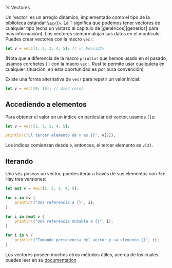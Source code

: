 % Vectores

Un ‘vector’ es un arreglo dinámico, implementado como el tipo de la biblioteca estándar [`Vec<T>`][vec]. La `T` significa que podemos tener vectores de cualquier tipo (echa un vistazo al capitulo de [genéricos][generics] para mas información). Los vectores siempre alojan sus datos en el montículo. Puedes crear vectores con la macro `vec!`:

```rust
let v = vec![1, 2, 3, 4, 5]; // v: Vec<i32>
```

(Nota que a diferencia de la macro `println!` que hemos usado en el pasado, usamos corchetes `[]` con la macro `vec!`. Rust te permite usar cualquiera en cualquier situación, en esta oportunidad es por pura convención)

Existe una forma alternativa de `vec!` para repetir un valor inicial:

```rust
let v = vec![0; 10]; // diez ceros
```

## Accediendo a elementos

Para obtener el valor en un indice en particular del vector, usamos `[]`s:

```rust
let v = vec![1, 2, 3, 4, 5];

println!("El tercer elemento de v es {}", v[2]);
```

Los indices comienzan desde `0`, entonces, el tercer elemento es `v[2]`.

## Iterando

Una vez poseas un vector, puedes iterar a través de sus elementos con `for`. Hay tres versiones:

```rust
let mut v = vec![1, 2, 3, 4, 5];

for i in &v {
    println!("Una referencia a {}", i);
}

for i in &mut v {
    println!("Una referencia mutable a {}", i);
}

for i in v {
    println!("Tomando pertenencia del vector y su elemento {}", i);
}
```

Los vectores poseen muchos otros métodos útiles, acerca de los cuales puedes leer en su [documentation][vec]

[vec]: ../std/vec/index.html
[generic]: generics.html
